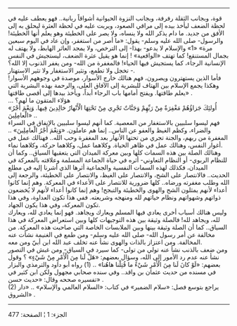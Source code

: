 ------------------------------------------------------------------------

قوة، وبجانب الثقلة رفرفة، وبجانب النزوة الحيوانية أشواقاً ربانية.. فهو
يعطف عليه في لحظة الضعف ليأخذ بيده إلى مراقي الصعود، ويربت عليه في لحظة
العثرة ليحلق به إلى الأفق من جديد. ما دام يذكر الله ولا ينساه، ولا يصر
على الخطيئة وهو يعلم أنها الخطيئة! والرسول- صلى الله عليه وسلم- يقول:
«ما أصر من استغفر، وإن عاد في اليوم سبعين مرة» «1» والإسلام لا يدعو-
بهذا- إلى الترخص، ولا يمجد العاثر الهابط، ولا يهتف له بجمال المستنقع!
كما تهتف «الواقعية» ! إنما هو يقيل عثرة الضعف، ليستجيش في النفس
الإنسانية الرجاء، كما يستجيش فيها الحياء! فالمغفرة من الله- ومن يغفر
الذنوب إلا الله؟ - تخجل ولا تطمع، وتثير الاستغفار ولا تثير الاستهتار.  
فأما الذين يستهترون ويصرون، فهم هنالك خارج الأسوار، موصدة في وجوههم
الأسوار! وهكذا يجمع الإسلام بين الهتاف للبشرية إلى الآفاق العلى، والرحمة
بهذه البشرية التي يعلم طاقتها. ويفتح أمامها باب الرجاء أبداً، ويأخذ بيدها
إلى أقصى طاقتها» .  
... هؤلاء المتقون ما لهم؟  
«أُولئِكَ جَزاؤُهُمْ مَغْفِرَةٌ مِنْ رَبِّهِمْ وَجَنَّاتٌ تَجْرِي مِنْ تَحْتِهَا الْأَنْهارُ خالِدِينَ فِيها.
وَنِعْمَ أَجْرُ الْعامِلِينَ» ..  
فهم ليسوا سلبيين بالاستغفار من المعصية. كما أنهم ليسوا سلبيين بالإنفاق
في السراء والضراء، وكظم الغيظ والعفو عن الناس.. إنما هم عاملون. «وَنِعْمَ
أَجْرُ الْعامِلِينَ» .. المغفرة من ربهم، والجنة تجري من تحتها الأنهار بعد
المغفرة وحب الله.. فهنالك عمل في أغوار النفس، وهنالك عمل في ظاهر الحياة.
وكلاهما عمل، وكلاهما حركة، وكلاهما نماء.  
وهنالك الصلة بين هذه السمات كلها وبين معركة الميدان التي يتعقبها
السياق.. وكما أن للنظام الربوي- أو النظام التعاوني- أثره في حياة الجماعة
المسلمة وعلاقته بالمعركة في الميدان، فكذلك لهذه السمات النفسية والجماعية
أثرها الذي أشرنا إليه في مطلع الحديث.. فالانتصار على الشح، والانتصار على
الغيظ، والانتصار على الخطيئة، والرجعة إلى الله وطلب مغفرته ورضاه.. كلها
ضرورية للانتصار على الأعداء في المعركة. وهم إنما كانوا أعداء لأنهم
يمثلون الشح والهوى والخطيئة والتبجح! وهم إنما كانوا أعداء لأنهم لا
يُخضعون ذواتهم وشهواتهم ونظام حياتهم لله ومنهجه وشريعته. ففي هذا تكون
العداوة، وفي هذا تكون المعركة، وفي هذا يكون الجهاد.  
وليس هنالك أسباب أخرى يعادي فيها المسلم ويعارك ويجاهد. فهو إنما يعادي
لله، ويعارك لله، ويجاهد لله! فالصلة وثيقة بين هذه التوجيهات كلها وبين
استعراض المعركة في هذا السياق.. كما أن الصلة وثيقة بينها وبين الملابسات
الخاصة التي صاحبت هذه المعركة. من مخالفة عن أمر رسول الله- صلى الله عليه
وسلم- ومن طمع في الغنيمة نشأت عنه المخالفة. ومن اعتزاز بالذات والهوى نشأ
عنه تخلف عبد الله ابن أبيّ ومن معه.  
ومن ضعف بالذنب نشأ عنه تولي من تولى- كما سيرد في السياق- ومن غبش في
التصور نشأ عنه عدم رد الأمور إلى الله، وسؤال بعضهم: «هَلْ لَنا مِنَ الْأَمْرِ مِنْ
شَيْءٍ» ؟ وقول بعضهم: «لَوْ كانَ لَنا مِنَ الْأَمْرِ شَيْءٌ ما قُتِلْنا هاهُنا» .. (1) رواه
أبو داود والترمذي والبزار في مسنده من حديث عثمان بن واقد.. وفي سنده
صحابي مجهول ولكن ابن كثير في تفسيره صححه وقال: «حديث حسن» .  
(2) يراجع بتوسع فصل: «سلام الضمير» في كتاب: «السلام العالمي والإسلام» ..
«دار الشروق» .

------------------------------------------------------------------------

الجزء: 1 ¦ الصفحة: 477
